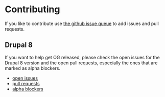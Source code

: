 # Contributing

If you like to contribute use [the github issue queue] to add issues and 
pull requests.

## Drupal 8

If you want to help get OG released, please check the open issues for the 
Drupal 8 version and the open pull requests, especially the ones that are
marked as alpha blockers.

- [open issues]
- [pull requests]
- [alpha blockers]

[the github issue queue]: https://github.com/gizra/og/issues
[open issues]: https://git.io/f47tz
[pull requests]: https://git.io/f47t5
[alpha blockers]: https://git.io/f47td

